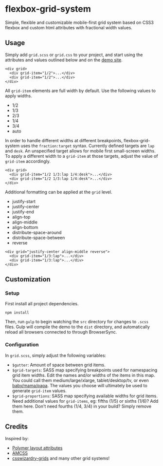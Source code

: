 flexbox-grid-system
===================

Simple, flexible and customizable mobile-first grid system based on CSS3 flexbox and custom html attributes with fractional width values.

## Usage

Simply add `grid.scss` or `grid.css` to your project, and start using the attributes and values outlined below and on the [demo site](http://jeremyfrank.github.io/flexbox-grid-system/).

```
<div grid>
  <div grid-item="1/2">...</div>
  <div grid-item="1/2">...</div>
</div>
```

All `grid-item` elements are full width by default. Use the following values to apply widths.

* 1/2
* 1/3
* 2/3
* 1/4
* 3/4
* auto

In order to handle different widths at different breakpoints, flexbox-grid-system uses the `fraction:target` syntax. Currently defined targets are `lap` and `desk`. An unspecified target allows for mobile first small-screen widths. To apply a different width to a `grid-item` at those targets, adjust the value of `grid-item` accordingly.

```
<div grid>
  <div grid-item="1/2 1/3:lap 1/4:desk">...</div>
  <div grid-item="1/2 1/3:lap 1/4:desk">...</div>
</div>
```

Additional formatting can be applied at the `grid` level.

* justify-start
* justify-center
* justify-end
* align-top
* align-middle
* align-bottom
* distribute-space-around
* distribute-space-between
* reverse

```
<div grid="justify-center align-middle reverse">
  <div grid-item="1/3:lap">...</div>
  <div grid-item="1/3:lap">...</div>
</div>
```

## Customization

### Setup

First install all project dependencies.

```
npm install
```

Then, run `gulp` to begin watching the `src` directory for changes to `.scss` files. Gulp will compile the demo to the `dist` directory, and automatically reload all browsers connected to through BrowserSync.

### Configuration

In `grid.scss`, simply adjust the following variables:

* `$gutter`: Amount of space between grid items.
* `$grid-targets`: SASS map specifying breakpoints used for namespacing grid item widths. Edit the names and/or widths of the items in this map. You could call them medium/large/xlarge, tablet/desktop/tv, or even [baby/mama/papa](http://css-tricks.com/naming-media-queries/). The values you choose will ultimately be used to generate `grid-item` values.
* `$grid-proportions`: SASS map specifying available widths for grid items. Need additional values for `grid-items`, eg: fifths (1/5) or sixths (1/6)? Add them here. Don't need fourths (1/4, 3/4) in your build? Simply remove them.

## Credits

Inspired by:

* [Polymer layout attributes](https://www.polymer-project.org/docs/polymer/layout-attrs.html)
* [AMCSS](http://amcss.github.io/)
* [csswizardry-grids](https://github.com/csswizardry/csswizardry-grids) and many other grid systems!
